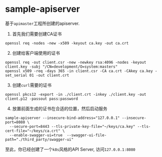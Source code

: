 # sample-apiserver

基于`apimaster`工程所创建的apiserver.

1. 首先我们需要创建CA证书

``` shell
openssl req -nodes -new -x509 -keyout ca.key -out ca.crt
```

2. 创建给客户端使用的证书


``` shell
openssl req -out client.csr -new -newkey rsa:4096 -nodes -keyout client.key -subj "/CN=development/O=system:masters"
openssl x509 -req -days 365 -in client.csr -CA ca.crt -CAkey ca.key -set_serial 01 -out client.crt
```

3. 创建`curl`需要的证书

``` shell
openssl pkcs12 -export -in ./client.crt -inkey ./client.key -out client.p12 -passout pass:password
```

4. 放置前面生成的证书在合适的位置，然后启动服务

```shell
sample-apiserver --insecure-bind-address="127.0.0.1" --insecure-port=8080 \
  --secure-port=8443 --tls-private-key-file="~/keys/ca.key" --tls-cert-file="~/keys/ca.crt" \
  --enable-swagger-ui=true  --swagger-ui-file-path="./third_party/swagger-ui"
```

至此，你已经创建了一个`k8s`风格的API Server, 访问`127.0.0.1:8080`